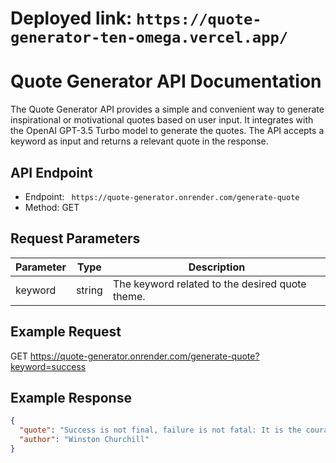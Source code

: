 # Deployed link: `https://quote-generator-ten-omega.vercel.app/`

# Quote Generator API Documentation

The Quote Generator API provides a simple and convenient way to generate inspirational or motivational quotes based on user input. It integrates with the OpenAI GPT-3.5 Turbo model to generate the quotes. The API accepts a keyword as input and returns a relevant quote in the response.

## API Endpoint

- Endpoint: ` https://quote-generator.onrender.com/generate-quote`
- Method: GET

## Request Parameters

| Parameter | Type   | Description                                      |
| --------- | ------ | ------------------------------------------------ |
| keyword   | string | The keyword related to the desired quote theme.  |

## Example Request

GET  https://quote-generator.onrender.com/generate-quote?keyword=success


## Example Response

```json
{
  "quote": "Success is not final, failure is not fatal: It is the courage to continue that counts.",
  "author": "Winston Churchill"
}
